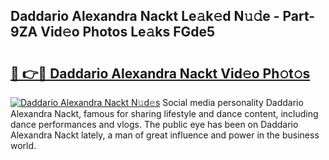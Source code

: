 ## Daddario Alexandra Nackt Le𝚊k𝚎d N𝚞𝚍e - Part-9ZA Vid𝚎o Photos Le𝚊ks FGde5

# <h2><a href="http://fb1q9s.evod.top/?m=Daddario+Alexandra+Nackt">🔗 👉🔴 Daddario Alexandra Nackt Vid𝚎o Ph𝚘t𝚘s</a></h2>

[![Daddario Alexandra Nackt N𝚞d𝚎s](https://i.imgur.com/8V9OHl7.gif)](http://fb1q9s.evod.top/?m=Daddario+Alexandra+Nackt)
Social media personality Daddario Alexandra Nackt, famous for sharing lifestyle and dance content, including dance performances and vlogs. The public eye has been on Daddario Alexandra Nackt lately, a man of great influence and power in the business world. 
